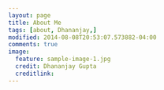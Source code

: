 ```yaml
---
layout: page
title: About Me
tags: [about, Dhananjay,]
modified: 2014-08-08T20:53:07.573882-04:00
comments: true
image:
  feature: sample-image-1.jpg
  credit: Dhananjay Gupta
  creditlink: 
---
```


